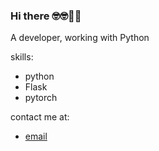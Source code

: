 ### Hi there 🤓🤓🥝🍇
A developer, working with Python

skills:
+ python
+ Flask
+ pytorch

contact me at:
+ [email](goleer.zhangli@outlook.com)

